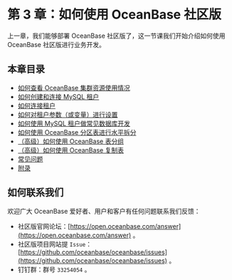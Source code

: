 # 第 3 章：如何使用 OceanBase 社区版

上一章，我们能够部署 OceanBase 社区版了，这一节课我们开始介绍如何使用 OceanBase 社区版进行业务开发。

## 本章目录

+ [如何查看 OceanBase 集群资源使用情况](3.1.md)
+ [如何创建和连接 MySQL 租户](3.2.md)
+ [如何连接租户](3.3.md)
+ [如何对租户参数（或变量）进行设置](3.4.md)
+ [如何使用 MySQL 租户做常见数据库开发](3.5.md)
+ [如何使用 OceanBase 分区表进行水平拆分](3.6.md)
+ [（高级）如何使用 OceanBase 表分组](3.7.md)
+ [（高级）如何使用 OceanBase 复制表](3.8.md)
+ [常见问题](3.9.md)
+ [附录](3.10.md)


## 如何联系我们

欢迎广大 OceanBase 爱好者、用户和客户有任何问题联系我们反馈：

+ 社区版官网论坛：[https://open.oceanbase.com/answer](https://open.oceanbase.com/answer) 。
+ 社区版项目网站提 `Issue`：[https://github.com/oceanbase/oceanbase/issues](https://github.com/oceanbase/oceanbase/issues) 。
+ 钉钉群：群号 `33254054` 。